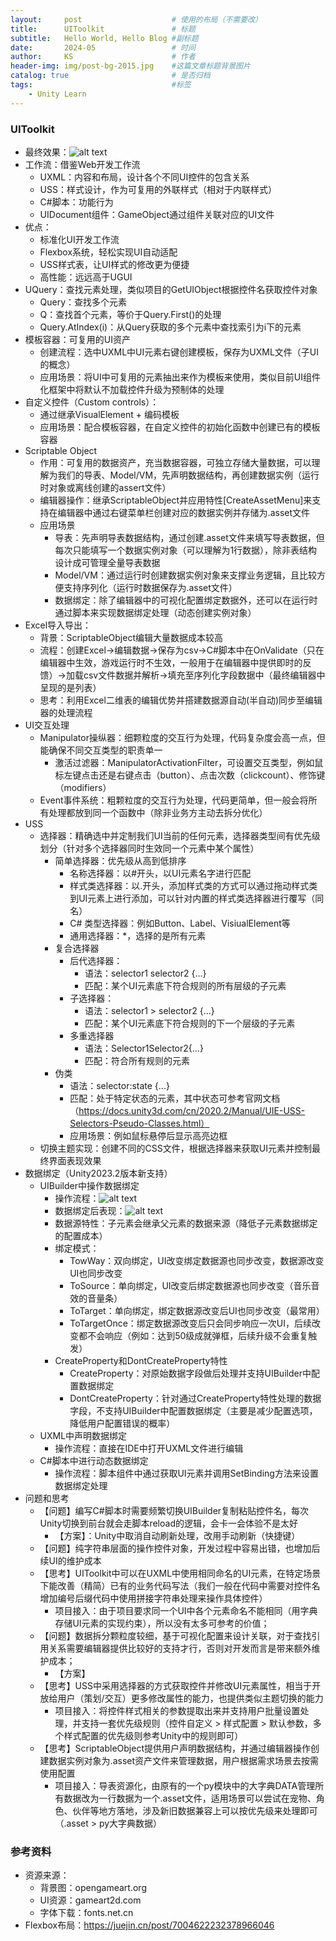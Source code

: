 ```yaml
---
layout:     post   				    # 使用的布局（不需要改）
title:      UIToolkit 				# 标题 
subtitle:   Hello World, Hello Blog #副标题
date:       2024-05 				# 时间
author:     KS 						# 作者
header-img: img/post-bg-2015.jpg 	#这篇文章标题背景图片
catalog: true 						# 是否归档
tags:								#标签
    - Unity Learn
---
```


### UIToolkit
- 最终效果：![alt text](image-2.png)
- 工作流：借鉴Web开发工作流
    - UXML：内容和布局，设计各个不同UI控件的包含关系
    - USS：样式设计，作为可复用的外联样式（相对于内联样式）
    - C#脚本：功能行为
    - UIDocument组件：GameObject通过组件关联对应的UI文件
- 优点：
    - 标准化UI开发工作流
    - Flexbox系统，轻松实现UI自动适配
    - USS样式表，让UI样式的修改更为便捷
    - 高性能：远远高于UGUI
- UQuery：查找元素处理，类似项目的GetUIObject根据控件名获取控件对象
    - Query：查找多个元素
    - Q：查找首个元素，等价于Query.First()的处理
    - Query.AtIndex(i)：从Query获取的多个元素中查找索引为i下的元素
- 模板容器：可复用的UI资产
    - 创建流程：选中UXML中UI元素右键创建模板，保存为UXML文件（子UI的概念）
    - 应用场景：将UI中可复用的元素抽出来作为模板来使用，类似目前UI组件化框架中将默认不加载控件升级为预制体的处理
- 自定义控件（Custom controls）：
    - 通过继承VisualElement + 编码模板
    - 应用场景：配合模板容器，在自定义控件的初始化函数中创建已有的模板容器
- Scriptable Object
    - 作用：可复用的数据资产，充当数据容器，可独立存储大量数据，可以理解为我们的导表、Model/VM，先声明数据结构，再创建数据实例（运行时对象或离线创建的assert文件）
    - 编辑器操作：继承ScriptableObject并应用特性[CreateAssetMenu]来支持在编辑器中通过右键菜单栏创建对应的数据实例并存储为.asset文件
    - 应用场景
        - 导表：先声明导表数据结构，通过创建.asset文件来填写导表数据，但每次只能填写一个数据实例对象（可以理解为1行数据），除非表结构设计成可管理全量导表数据
        - Model/VM：通过运行时创建数据实例对象来支撑业务逻辑，且比较方便支持序列化（运行时数据保存为.asset文件）
        - 数据绑定：除了编辑器中的可视化配置绑定数据外，还可以在运行时通过脚本来实现数据绑定处理（动态创建实例对象）
- Excel导入导出：
    - 背景：ScriptableObject编辑大量数据成本较高
    - 流程：创建Excel->编辑数据->保存为csv->C#脚本中在OnValidate（只在编辑器中生效，游戏运行时不生效，一般用于在编辑器中提供即时的反馈）->加载csv文件数据并解析->填充至序列化字段数据中（最终编辑器中呈现的是列表）
    - 思考：利用Excel二维表的编辑优势并搭建数据源自动(半自动)同步至编辑器的处理流程
- UI交互处理
    - Manipulator操纵器：细颗粒度的交互行为处理，代码复杂度会高一点，但能确保不同交互类型的职责单一
        - 激活过滤器：ManipulatorActivationFilter，可设置交互类型，例如鼠标左键点击还是右键点击（button）、点击次数（clickcount）、修饰键（modifiers）
    - Event事件系统：粗颗粒度的交互行为处理，代码更简单，但一般会将所有处理都放到同一个函数中（除非业务方主动去拆分优化）
- USS
    - 选择器：精确选中并定制我们UI当前的任何元素，选择器类型间有优先级划分（针对多个选择器同时生效同一个元素中某个属性）
        - 简单选择器：优先级从高到低排序
            - 名称选择器：以#开头，以UI元素名字进行匹配
            - 样式类选择器：以.开头，添加样式类的方式可以通过拖动样式类到UI元素上进行添加，可以针对内置的样式类选择器进行覆写（同名）
            - C# 类型选择器：例如Button、Label、VisiualElement等
            - 通用选择器：*，选择的是所有元素
        - 复合选择器
            - 后代选择器：
                - 语法：selector1 selector2 {...}
                - 匹配：某个UI元素底下符合规则的所有层级的子元素
            - 子选择器：
                - 语法：selector1 > selector2 {...}
                - 匹配：某个UI元素底下符合规则的下一个层级的子元素
            - 多重选择器
                - 语法：Selector1Selector2{...}
                - 匹配：符合所有规则的元素
        - 伪类
            - 语法：selector:state {...}
            - 匹配：处于特定状态的元素，其中状态可参考官网文档（https://docs.unity3d.com/cn/2020.2/Manual/UIE-USS-Selectors-Pseudo-Classes.html）
            - 应用场景：例如鼠标悬停后显示高亮边框
    - 切换主题实现：创建不同的CSS文件，根据选择器来获取UI元素并控制最终界面表现效果
- 数据绑定（Unity2023.2版本新支持）
    - UIBuilder中操作数据绑定
        - 操作流程：![alt text](image.png)
        - 数据绑定后表现：![alt text](image-1.png)
        - 数据源特性：子元素会继承父元素的数据来源（降低子元素数据绑定的配置成本）
        - 绑定模式：
            - TowWay：双向绑定，UI改变绑定数据源也同步改变，数据源改变UI也同步改变
            - ToSource：单向绑定，UI改变后绑定数据源也同步改变（音乐音效的音量条）
            - ToTarget：单向绑定，绑定数据源改变后UI也同步改变（最常用）
            - ToTargetOnce：绑定数据源改变后只会同步响应一次UI，后续改变都不会响应（例如：达到50级成就弹框，后续升级不会重复触发）
        - CreateProperty和DontCreateProperty特性
            - CreateProperty：对原始数据字段做后处理并支持UIBuilder中配置数据绑定
            - DontCreateProperty：针对通过CreateProperty特性处理的数据字段，不支持UIBuilder中配置数据绑定（主要是减少配置选项，降低用户配置错误的概率）
    - UXML中声明数据绑定
        - 操作流程：直接在IDE中打开UXML文件进行编辑
    - C#脚本中进行动态数据绑定
        - 操作流程：脚本组件中通过获取UI元素并调用SetBinding方法来设置数据绑定处理
- 问题和思考
    - 【问题】编写C#脚本时需要频繁切换UIBuilder复制粘贴控件名，每次Unity切换到前台就会走脚本reload的逻辑，会卡一会体验不是太好
        - 【方案】：Unity中取消自动刷新处理，改用手动刷新（快捷键）
    - 【问题】纯字符串层面的操作控件对象，开发过程中容易出错，也增加后续UI的维护成本
    - 【思考】UIToolkit中可以在UXML中使用相同命名的UI元素，在特定场景下能改善（精简）已有的业务代码写法（我们一般在代码中需要对控件名增加编号后缀代码中使用拼接字符串处理来操作具体控件）
        - 项目接入：由于项目要求同一个UI中各个元素命名不能相同（用字典存储UI元素的实现约束），所以没有太多可参考的价值；
    - 【问题】数据拆分颗粒度较细，基于可视化配置来设计关联，对于查找引用关系需要编辑器提供比较好的支持才行，否则对开发而言是带来额外维护成本；
        - 【方案】
    - 【思考】USS中采用选择器的方式获取控件并修改UI元素属性，相当于开放给用户（策划/交互）更多修改属性的能力，也提供类似主题切换的能力
        - 项目接入：将控件样式相关的参数提取出来并支持用户批量设置处理，并支持一套优先级规则（控件自定义 > 样式配置 > 默认参数，多个样式配置的优先级则参考Unity中的规则即可）
    - 【思考】ScriptableObject提供用户声明数据结构，并通过编辑器操作创建数据实例对象为.asset资产文件来管理数据，用户根据需求场景去按需使用配置
        - 项目接入：导表资源化，由原有的一个py模块中的大字典DATA管理所有数据改为一行数据为一个.asset文件，适用场景可以尝试在宠物、角色、伙伴等地方落地，涉及新旧数据兼容上可以按优先级来处理即可（.asset > py大字典数据）

### 参考资料
- 资源来源：
    - 背景图：opengameart.org
    - UI资源：gameart2d.com
    - 字体下载：fonts.net.cn
- Flexbox布局：https://juejin.cn/post/7004622232378966046
